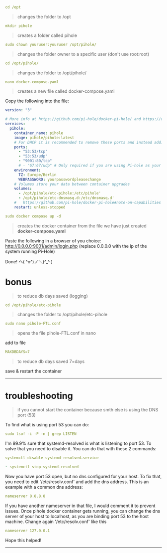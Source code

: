 ```yml
cd /opt
```

>changes the folder to /opt

```yml
mkdir pihole
```

>creates a folder called pihole

```yml
sudo chown youruser:youruser /opt/pihole/
```

>changes the folder owner to a specific user (don't use root:root)

```yml
cd /opt/pihole/
```

>changes the folder to /opt/pihole/

```yml
nano docker-compose.yaml
```

>creates a new file called docker-compose.yaml

Copy the following into the file:

```yml
version: "3"

# More info at https://github.com/pi-hole/docker-pi-hole/ and https://docs.pi-hole.net/
services:
  pihole:
    container_name: pihole
    image: pihole/pihole:latest
    # For DHCP it is recommended to remove these ports and instead add: network_mode: "host"
    ports:
      - "53:53/tcp"
      - "53:53/udp"
      - "9001:80/tcp"
      # - "67:67/udp" # Only required if you are using Pi-hole as your DHCP server
    environment:
      TZ: Europe/Berlin
      WEBPASSWORD: yourpasswordpleasechange
    # Volumes store your data between container upgrades
    volumes:
      - /opt/pihole/etc-pihole:/etc/pihole'
      - /opt/pihole/etc-dnsmasq.d:/etc/dnsmasq.d'
    #   https://github.com/pi-hole/docker-pi-hole#note-on-capabilities
    restart: unless-stopped
```

```yml
sudo docker compose up -d
```

>creates the docker container from the file we have just created **docker-compose.yaml**

Paste the following in a browser of you choice: http://0.0.0.0:9001/admin/login.php (replace 0.0.0.0 with the ip of the system running Pi-Hole)

Done! ヘ( ^o^)ノ＼(^_^ )


# bonus

>to reduce db days saved (logging)

```yml
cd /opt/pihole/etc-pihole
```

>changes the folder to /opt/pihole/etc-pihole

```yml
sudo nano pihole-FTL.conf
```

>opens the file pihole-FTL.conf in nano

add to file

```yml
MAXDBDAYS=7      			
```

>to reduce db days saved  7=days

save & restart the container
_________________________________________________________
# troubleshooting

>if you cannot start the container because smth else is using the DNS port (53)

To find what is using port 53 you can do: 

```yml
sudo lsof -i -P -n | grep LISTEN
```

I'm 99.9% sure that systemd-resolved is what is listening to port 53. To solve that you need to disable it. You can do that with these 2 commands:

```yml
systemctl disable systemd-resolved.service
```

```yml
- systemctl stop systemd-resolved
```

Now you have port 53 open, but no dns configured for your host. To fix that, you need to edit '/etc/resolv.conf' and add the dns address. This is an example with a common dns address:

```yml
nameserver 8.8.8.8
```

If you have another nameserver in that file, I would comment it to prevent issues.
Once pihole docker container gets running, you can change the dns server of your host to localhost, as you are binding port 53 to the host machine. Change again '/etc/resolv.conf' like this

```yml
nameserver 127.0.0.1
```

Hope this helped!
_________________________________________________________